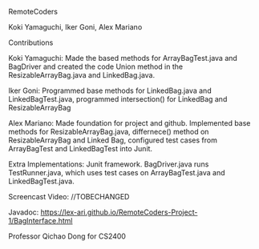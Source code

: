 RemoteCoders

Koki Yamaguchi, Iker Goni, Alex Mariano

Contributions

Koki Yamaguchi: Made the based methods for ArrayBagTest.java and BagDriver and created the code Union method in the ResizableArrayBag.java and LinkedBag.java. 

Iker Goni: Programmed base methods for LinkedBag.java and LinkedBagTest.java, programmed intersection() for LinkedBag and ResizableArrayBag

Alex Mariano: Made foundation for project and github. Implemented base methods for ResizableArrayBag.java, differnece() method on ResizableArrayBag and Linked Bag, configured test cases from ArrayBagTest and LinkedBagTest into Junit. 

Extra Implementations: Junit framework. BagDriver.java runs TestRunner.java, which uses test cases on ArrayBagTest.java and LinkedBagTest.java.

Screencast Video: //TOBECHANGED

Javadoc: https://lex-ari.github.io/RemoteCoders-Project-1/BagInterface.html

Professor Qichao Dong for CS2400
